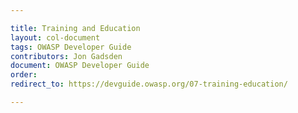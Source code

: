 ```yaml
---

title: Training and Education
layout: col-document
tags: OWASP Developer Guide
contributors: Jon Gadsden
document: OWASP Developer Guide
order:
redirect_to: https://devguide.owasp.org/07-training-education/

---
```

